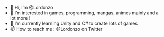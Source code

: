 - 👋 Hi, I’m @Lordonzo
- 👀 I’m interested in games, programming, mangas, animes mainly and a lot more !
- 🌱 I’m currently learning Unity and C# to create lots of games
- 📫 How to reach me : @Lordonzo on Twitter

<!---
Lordonzo/Lordonzo is a ✨ special ✨ repository because its `README.md` (this file) appears on your GitHub profile.
You can click the Preview link to take a look at your changes.
--->
